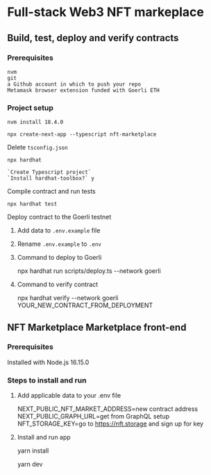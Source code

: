 # Full-stack Web3 NFT markeplace

## Build, test, deploy and verify contracts

### Prerequisites

    nvm 
    git
    a Github account in which to push your repo
    Metamask browser extension funded with Goerli ETH

### Project setup

    nvm install 18.4.0

    npx create-next-app --typescript nft-marketplace

Delete `tsconfig.json`

    npx hardhat

    `Create Typescript project`
    `Install hardhat-toolbox?` y

Compile contract and run tests

    npx hardhat test

Deploy contract to the Goerli testnet
1. Add data to `.env.example` file
2. Rename `.env.example` to `.env`
3. Command to deploy to Goerli
   
    npx hardhat run scripts/deploy.ts --network goerli

4. Command to verify contract
   
    npx hardhat verify --network goerli YOUR_NEW_CONTRACT_FROM_DEPLOYMENT


## NFT Marketplace Marketplace front-end

### Prerequisites

Installed with Node.js 16.15.0

### Steps to install and run

1. Add applicable data to your .env file
   
    NEXT_PUBLIC_NFT_MARKET_ADDRESS=new contract address
    NEXT_PUBLIC_GRAPH_URL=get from GraphQL setup
    NFT_STORAGE_KEY=go to https://nft.storage and sign up for key

2. Install and run app

    yarn install

    yarn dev 

